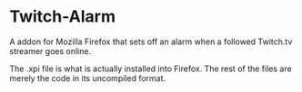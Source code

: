 # Twitch-Alarm
A addon for Mozilla Firefox that sets off an alarm when a followed Twitch.tv streamer goes online.

The .xpi file is what is actually installed into Firefox. The rest of the files are merely the code in its uncompiled format.
